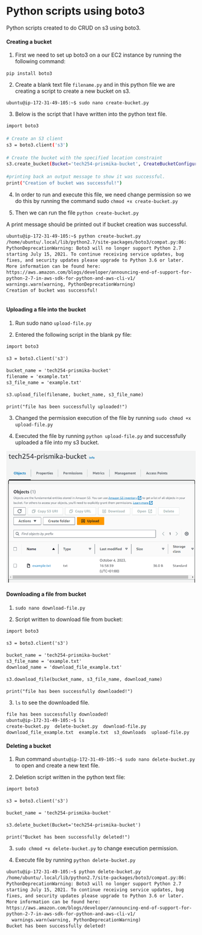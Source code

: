# Python scripts using boto3

Python scripts created to do CRUD on s3 using boto3. 

#### Creating a bucket

1) First we need to set up boto3 on a our EC2 instance by running the following command: 

`pip install boto3`

2) Create a blank text file `filename.py` and in this python file we are creating a script to create a new bucket on s3.

```notion
ubuntu@ip-172-31-49-105:~$ sudo nano create-bucket.py
```

3) Below is the script that I have written into the python text file.

```bash
import boto3

# Create an S3 client
s3 = boto3.client('s3')

# Create the bucket with the specified location constraint
s3.create_bucket(Bucket='tech254-prismika-bucket', CreateBucketConfiguration={'LocationConstraint': 'eu-west-1'})

#printing back an output message to show it was successful.
print("Creation of bucket was successful!")

```

4) In order to run and execute this file, we need change permission so we do this by running the command sudo `chmod +x create-bucket.py`

5) Then we can run the file `python create-bucket.py`

A print message should be printed out if bucket creation was successful.

```
ubuntu@ip-172-31-49-105:~$ python create-bucket.py
/home/ubuntu/.local/lib/python2.7/site-packages/boto3/compat.py:86: PythonDeprecationWarning: Boto3 will no longer support Python 2.7 starting July 15, 2021. To continue receiving service updates, bug fixes, and security updates please upgrade to Python 3.6 or later. More information can be found here: https://aws.amazon.com/blogs/developer/announcing-end-of-support-for-python-2-7-in-aws-sdk-for-python-and-aws-cli-v1/
warnings.warn(warning, PythonDeprecationWarning)
Creation of bucket was successful!


```

#### Uploading a file into the bucket

1) Run sudo nano `upload-file.py` 

2) Entered the following script in the blank py file:

```
import boto3

s3 = boto3.client('s3')

bucket_name = 'tech254-prismika-bucket'
filename = 'example.txt'
s3_file_name = 'example.txt'

s3.upload_file(filename, bucket_name, s3_file_name)

print("file has been successfully uploaded!")

```

3) Changed the permission execution of the file by running `sudo chmod +x upload-file.py`

4) Executed the file by running `python upload-file.py` and successfully uploaded a file into my s3 bucket. 

![Alt text](../images/upload-file.png)

#### Downloading a file from bucket

1) `sudo nano download-file.py`

2) Script written to download file from bucket:

```
import boto3

s3 = boto3.client('s3')

bucket_name = 'tech254-prismika-bucket'
s3_file_name = 'example.txt'
download_name = 'download_file_example.txt'

s3.download_file(bucket_name, s3_file_name, download_name)

print("file has been successfully downloaded!")

```

3) `ls` to see the downloaded file. 

```
file has been successfully downloaded!
ubuntu@ip-172-31-49-105:~$ ls
create-bucket.py  delete-bucket.py  download-file.py  download_file_example.txt  example.txt  s3_downloads  upload-file.py

```


#### Deleting a bucket 

1) Run command `ubuntu@ip-172-31-49-105:~$ sudo nano delete-bucket.py` to open and create a new text file.

2) Deletion script written in the python text file:

```
import boto3

s3 = boto3.client('s3')

bucket_name = 'tech254-prismika-bucket'

s3.delete_bucket(Bucket='tech254-prismika-bucket')

print("Bucket has been successfully deleted!")
```


3) `sudo chmod +x delete-bucket.py` to change execution permission.

4) Execute file by running `python delete-bucket.py`

```
ubuntu@ip-172-31-49-105:~$ python delete-bucket.py
/home/ubuntu/.local/lib/python2.7/site-packages/boto3/compat.py:86: PythonDeprecationWarning: Boto3 will no longer support Python 2.7 starting July 15, 2021. To continue receiving service updates, bug fixes, and security updates please upgrade to Python 3.6 or later. More information can be found here: https://aws.amazon.com/blogs/developer/announcing-end-of-support-for-python-2-7-in-aws-sdk-for-python-and-aws-cli-v1/
  warnings.warn(warning, PythonDeprecationWarning)
Bucket has been successfully deleted!


```
